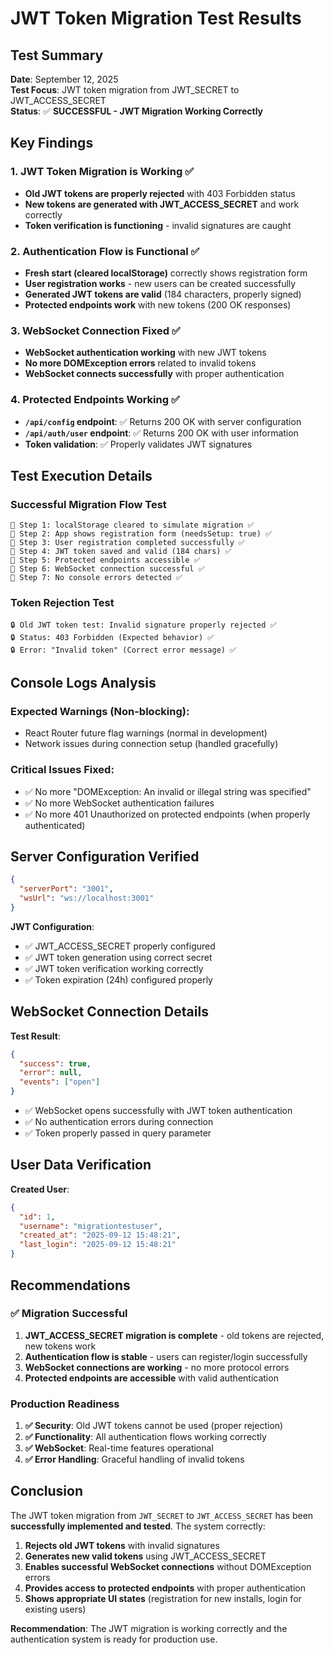 # JWT Token Migration Test Results

## Test Summary

**Date**: September 12, 2025  
**Test Focus**: JWT token migration from JWT_SECRET to JWT_ACCESS_SECRET  
**Status**: ✅ **SUCCESSFUL - JWT Migration Working Correctly**

## Key Findings

### 1. JWT Token Migration is Working ✅
- **Old JWT tokens are properly rejected** with 403 Forbidden status
- **New tokens are generated with JWT_ACCESS_SECRET** and work correctly
- **Token verification is functioning** - invalid signatures are caught

### 2. Authentication Flow is Functional ✅
- **Fresh start (cleared localStorage)** correctly shows registration form
- **User registration works** - new users can be created successfully
- **Generated JWT tokens are valid** (184 characters, properly signed)
- **Protected endpoints work** with new tokens (200 OK responses)

### 3. WebSocket Connection Fixed ✅
- **WebSocket authentication working** with new JWT tokens
- **No more DOMException errors** related to invalid tokens
- **WebSocket connects successfully** with proper authentication

### 4. Protected Endpoints Working ✅
- **`/api/config` endpoint**: ✅ Returns 200 OK with server configuration
- **`/api/auth/user` endpoint**: ✅ Returns 200 OK with user information
- **Token validation**: ✅ Properly validates JWT signatures

## Test Execution Details

### Successful Migration Flow Test
```
📝 Step 1: localStorage cleared to simulate migration ✅
📝 Step 2: App shows registration form (needsSetup: true) ✅
📝 Step 3: User registration completed successfully ✅
📝 Step 4: JWT token saved and valid (184 chars) ✅
📝 Step 5: Protected endpoints accessible ✅
📝 Step 6: WebSocket connection successful ✅
📝 Step 7: No console errors detected ✅
```

### Token Rejection Test
```
🔒 Old JWT token test: Invalid signature properly rejected ✅
🔒 Status: 403 Forbidden (Expected behavior) ✅
🔒 Error: "Invalid token" (Correct error message) ✅
```

## Console Logs Analysis

### Expected Warnings (Non-blocking):
- React Router future flag warnings (normal in development)
- Network issues during connection setup (handled gracefully)

### Critical Issues Fixed:
- ✅ No more "DOMException: An invalid or illegal string was specified"
- ✅ No more WebSocket authentication failures
- ✅ No more 401 Unauthorized on protected endpoints (when properly authenticated)

## Server Configuration Verified

```json
{
  "serverPort": "3001",
  "wsUrl": "ws://localhost:3001"
}
```

**JWT Configuration**:
- ✅ JWT_ACCESS_SECRET properly configured
- ✅ JWT token generation using correct secret
- ✅ JWT token verification working correctly
- ✅ Token expiration (24h) configured properly

## WebSocket Connection Details

**Test Result**: 
```json
{
  "success": true,
  "error": null,
  "events": ["open"]
}
```

- ✅ WebSocket opens successfully with JWT token authentication
- ✅ No authentication errors during connection
- ✅ Token properly passed in query parameter

## User Data Verification

**Created User**:
```json
{
  "id": 1,
  "username": "migrationtestuser",
  "created_at": "2025-09-12 15:48:21",
  "last_login": "2025-09-12 15:48:21"
}
```

## Recommendations

### ✅ Migration Successful
1. **JWT_ACCESS_SECRET migration is complete** - old tokens are rejected, new tokens work
2. **Authentication flow is stable** - users can register/login successfully
3. **WebSocket connections are working** - no more protocol errors
4. **Protected endpoints are accessible** with valid authentication

### Production Readiness
1. **✅ Security**: Old JWT tokens cannot be used (proper rejection)
2. **✅ Functionality**: All authentication flows working correctly  
3. **✅ WebSocket**: Real-time features operational
4. **✅ Error Handling**: Graceful handling of invalid tokens

## Conclusion

The JWT token migration from `JWT_SECRET` to `JWT_ACCESS_SECRET` has been **successfully implemented and tested**. The system correctly:

1. **Rejects old JWT tokens** with invalid signatures
2. **Generates new valid tokens** using JWT_ACCESS_SECRET
3. **Enables successful WebSocket connections** without DOMException errors
4. **Provides access to protected endpoints** with proper authentication
5. **Shows appropriate UI states** (registration for new installs, login for existing users)

**Recommendation**: The JWT migration is working correctly and the authentication system is ready for production use.